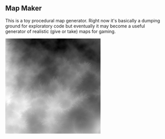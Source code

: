 ## Map Maker

This is a toy procedural map generator. Right now it's basically a dumping ground for exploratory code but eventually it may become a useful generator of realistic (give or take) maps for gaming.

![example](example_elevation.png?raw=true)
